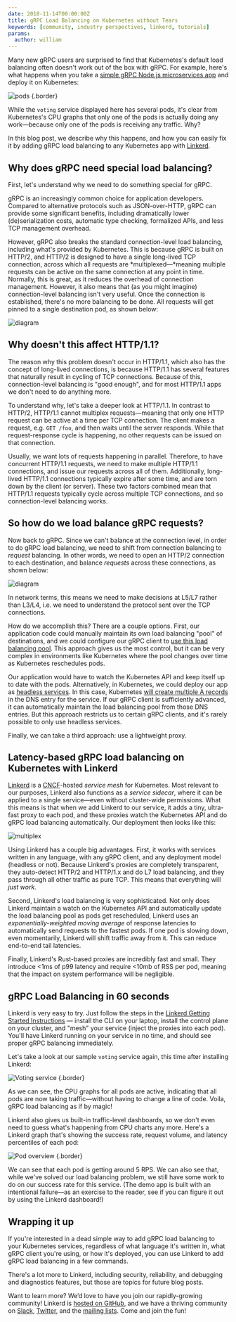 ```yaml
---
date: 2018-11-14T00:00:00Z
title: gRPC Load Balancing on Kubernetes without Tears
keywords: [community, industry perspectives, linkerd, tutorials]
params:
  author: william
---
```


Many new gRPC users are surprised to find that Kubernetes's default load balancing often doesn't work out of the box with gRPC. For example, here's what happens when you take a [simple gRPC Node.js microservices app](https://github.com/sourishkrout/nodevoto) and deploy it on Kubernetes:

![pods](grpc-pods.png "Pods")
{.border}

While the `voting` service displayed here has several pods, it's clear from Kubernetes's CPU graphs that only one of the pods is actually doing any work—because only one of the pods is receiving any traffic. Why?

In this blog post, we describe why this happens, and how you can easily fix it by adding gRPC load balancing to any Kubernetes app with [Linkerd](https://linkerd.io).

## Why does gRPC need special load balancing?

First, let's understand why we need to do something special for gRPC.

gRPC is an increasingly common choice for application developers. Compared to alternative protocols such as JSON-over-HTTP, gRPC can provide some significant benefits, including dramatically lower (de)serialization costs, automatic type checking, formalized APIs, and less TCP management overhead.

However, gRPC also breaks the standard connection-level load balancing, including what's provided by Kubernetes. This is because gRPC is built on HTTP/2, and HTTP/2 is designed to have a single long-lived TCP connection, across which all requests are \*multiplexed—\*meaning multiple requests can be active on the same connection at any point in time. Normally, this is great, as it reduces the overhead of connection management. However, it also means that (as you might imagine) connection-level balancing isn't very useful. Once the connection is established, there's no more balancing to be done. All requests will get pinned to a single destination pod, as shown below:

![diagram](diagram-1.png "Diagram")

## Why doesn't this affect HTTP/1.1?

The reason why this problem doesn't occur in HTTP/1.1, which also has the concept of long-lived connections, is because HTTP/1.1 has several features that naturally result in cycling of TCP connections. Because of this, connection-level balancing is "good enough", and for most HTTP/1.1 apps we don't need to do anything more.

To understand why, let's take a deeper look at HTTP/1.1. In contrast to HTTP/2, HTTP/1.1 cannot multiplex requests—meaning that only one HTTP request can be active at a time per TCP connection. The client makes a request, e.g. `GET /foo`, and then waits until the server responds. While that request-response cycle is happening, no other requests can be issued on that connection.

Usually, we want lots of requests happening in parallel. Therefore, to have concurrent HTTP/1.1 requests, we need to make multiple HTTP/1.1 connections, and issue our requests across all of them. Additionally, long-lived HTTP/1.1 connections typically expire after some time, and are torn down by the client (or server). These two factors combined mean that HTTP/1.1 requests typically cycle across multiple TCP connections, and so connection-level balancing works.

## So how do we load balance gRPC requests?

Now back to gRPC. Since we can't balance at the connection level, in order to do gRPC load balancing, we need to shift from connection balancing to _request_ balancing. In other words, we need to open an HTTP/2 connection to each destination, and balance _requests_ across these connections, as shown below:

![diagram](diagram-2.png "Diagram")

In network terms, this means we need to make decisions at L5/L7 rather than L3/L4, i.e. we need to understand the protocol sent over the TCP connections.

How do we accomplish this? There are a couple options. First, our application code could manually maintain its own load balancing "pool" of destinations, and we could configure our gRPC client to [use this load balancing pool](https://godoc.org/google.golang.org/grpc/balancer). This approach gives us the most control, but it can be very complex in environments like Kubernetes where the pool changes over time as Kubernetes reschedules pods.

Our application would have to watch the Kubernetes API and keep itself up to date with the pods. Alternatively, in Kubernetes, we could deploy our app as [headless services](https://kubernetes.io/docs/concepts/services-networking/service/#headless-services). In this case, Kubernetes [will create multiple A records](https://kubernetes.io/docs/concepts/services-networking/service/#headless-services) in the DNS entry for the service. If our gRPC client is sufficiently advanced, it can automatically maintain the load balancing pool from those DNS entries. But this approach restricts us to certain gRPC clients, and it's rarely possible to only use headless services.

Finally, we can take a third approach: use a lightweight proxy.

## Latency-based gRPC load balancing on Kubernetes with Linkerd

[Linkerd](https://linkerd.io) is a [CNCF](https://cncf.io)-hosted _service mesh_ for Kubernetes. Most relevant to our purposes, Linkerd also functions as a _service sidecar_, where it can be applied to a single service—even without cluster-wide permissions. What this means is that when we add Linkerd to our service, it adds a tiny, ultra-fast proxy to each pod, and these proxies watch the Kubernetes API and do gRPC load balancing automatically. Our deployment then looks like this:

![multiplex](multiplex.png "Multiplex")

Using Linkerd has a couple big advantages. First, it works with services written in any language, with any gRPC client, and any deployment model (headless or not). Because Linkerd's proxies are completely transparent, they auto-detect HTTP/2 and HTTP/1.x and do L7 load balancing, and they pass through all other traffic as pure TCP. This means that everything will _just work._

Second, Linkerd's load balancing is very sophisticated. Not only does Linkerd maintain a watch on the Kubernetes API and automatically update the load balancing pool as pods get rescheduled, Linkerd uses an _exponentially-weighted moving average_ of response latencies to automatically send requests to the fastest pods. If one pod is slowing down, even momentarily, Linkerd will shift traffic away from it. This can reduce end-to-end tail latencies.

Finally, Linkerd's Rust-based proxies are incredibly fast and small. They introduce <1ms of p99 latency and require <10mb of RSS per pod, meaning that the impact on system performance will be negligible.

## gRPC Load Balancing in 60 seconds

Linkerd is very easy to try. Just follow the steps in the [Linkerd Getting Started Instructions](/2/getting-started/) — install the CLI on your laptop, install the control plane on your cluster, and "mesh" your service (inject the proxies into each pod). You'll have Linkerd running on your service in no time, and should see proper gRPC balancing immediately.

Let's take a look at our sample `voting` service again, this time after installing Linkerd:

![Voting service](voting-service.png "Voting service")
{.border}

As we can see, the CPU graphs for all pods are active, indicating that all pods are now taking traffic—without having to change a line of code. Voila, gRPC load balancing as if by magic!

Linkerd also gives us built-in traffic-level dashboards, so we don't even need to guess what's happening from CPU charts any more. Here's a Linkerd graph that's showing the success rate, request volume, and latency percentiles of each pod:

![Pod overview](pod-overview.png "Pod overview")
{.border}

We can see that each pod is getting around 5 RPS. We can also see that, while we've solved our load balancing problem, we still have some work to do on our success rate for this service. (The demo app is built with an intentional failure—as an exercise to the reader, see if you can figure it out by using the Linkerd dashboard!)

## Wrapping it up

If you're interested in a dead simple way to add gRPC load balancing to your Kubernetes services, regardless of what language it's written in, what gRPC client you're using, or how it's deployed, you can use Linkerd to add gRPC load balancing in a few commands.

There's a lot more to Linkerd, including security, reliability, and debugging and diagnostics features, but those are topics for future blog posts.

Want to learn more? We’d love to have you join our rapidly-growing community! Linkerd is [hosted on GitHub](https://github.com/linkerd/linkerd2), and we have a thriving community on [Slack](https://slack.linkerd.io), [Twitter](https://twitter.com/linkerd), and the [mailing lists](https://lists.cncf.io/g/cncf-linkerd-users). Come and join the fun!
